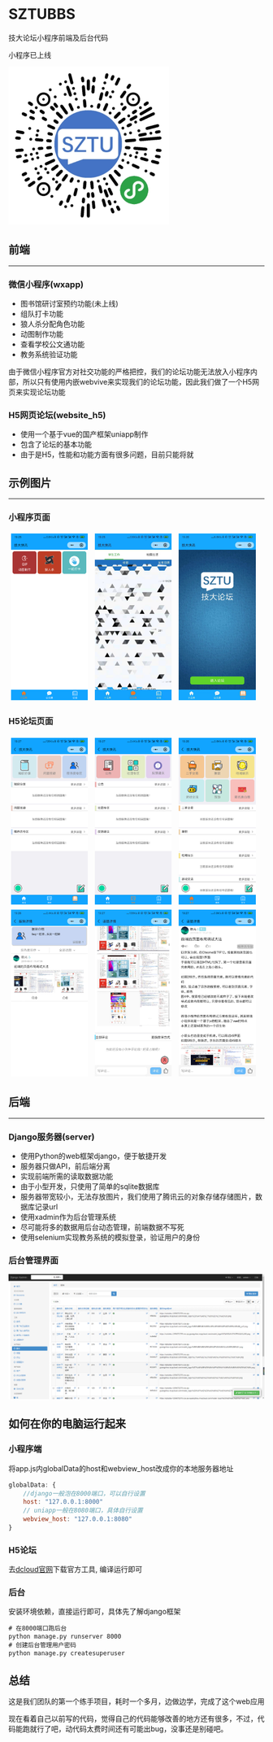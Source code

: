 # SZTUBBS
技大论坛小程序前端及后台代码

小程序已上线

![image](demo_img/qrcode.png)

## 前端
***
### 微信小程序(wxapp)

- 图书馆研讨室预约功能(未上线)
- 组队打卡功能
- 狼人杀分配角色功能
- 动图制作功能
- 查看学校公文通功能
- 教务系统验证功能

由于微信小程序官方对社交功能的严格把控，我们的论坛功能无法放入小程序内部，所以只有使用内嵌webvive来实现我们的论坛功能，因此我们做了一个H5网页来实现论坛功能

### H5网页论坛(website_h5)

- 使用一个基于vue的国产框架uniapp制作
- 包含了论坛的基本功能
- 由于是H5，性能和功能方面有很多问题，目前只能将就

## 示例图片
***
### 小程序页面

<img src="demo_img/tools.png" width = "30%" style="margin: 1%" alt="图片名称" align=center />
<img src="demo_img/notice.jpg" width = "30%" style="margin: 1%" alt="图片名称" align=center />
<img src="demo_img/enter.jpg" width = "30%" style="margin: 1%" alt="图片名称" align=center />

### H5论坛页面

<img src="demo_img/index0.png" width = "30%" style="margin: 1%" alt="图片名称" align=center />
<img src="demo_img/index1.png" width = "30%" style="margin: 1%" alt="图片名称" align=center />
<img src="demo_img/index2.png" width = "30%" style="margin: 1%" alt="图片名称" align=center />
<img src="demo_img/topic_list.jpg" width = "30%" style="margin: 1%" alt="图片名称" align=center />
<img src="demo_img/topic_detail.jpg" width = "30%" style="margin: 1%" alt="图片名称" align=center />
<img src="demo_img/topic_detail_.png" width = "30%" style="margin: 1%" alt="图片名称" align=center />

## 后端
***
### Django服务器(server)

- 使用Python的web框架django，便于敏捷开发
- 服务器只做API，前后端分离
- 实现前端所需的读取数据功能
- 由于小型开发，只使用了简单的sqlite数据库
- 服务器带宽较小，无法存放图片，我们使用了腾讯云的对象存储存储图片，数据库记录url
- 使用xadmin作为后台管理系统
- 尽可能将多的数据用后台动态管理，前端数据不写死
- 使用selenium实现教务系统的模拟登录，验证用户的身份

### 后台管理界面

![image](demo_img/bg.png)

## 如何在你的电脑运行起来

### 小程序端

将app.js内globalData的host和webview_host改成你的本地服务器地址
```js
globalData: {
    //django一般泡在8000端口，可以自行设置
    host: "127.0.0.1:8000"
    // uniapp一般在8080端口，具体自行设置
    webview_host: "127.0.0.1:8080" 
}
```
### H5论坛

去[dcloud官网](https://www.dcloud.io/)下载官方工具, 编译运行即可

### 后台

安装环境依赖，直接运行即可，具体先了解django框架
```
# 在8000端口跑后台
python manage.py runserver 8000
# 创建后台管理用户密码
python manage.py createsuperuser
```

## 总结

这是我们团队的第一个练手项目，耗时一个多月，边做边学，完成了这个web应用

现在看着自己以前写的代码，觉得自己的代码能够改善的地方还有很多，不过，代码能跑就行了吧，动代码太费时间还有可能出bug，没事还是别碰吧。

